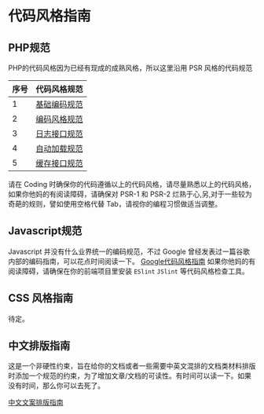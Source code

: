 # 代码风格指南

## PHP规范

PHP的代码风格因为已经有现成的成熟风格，所以这里沿用 PSR 风格的代码规范

| 序号 | 代码风格规范 |
| --- | --- |
| 1 | [基础编码规范](https://phphub.org/topics/2078)  |
| 2 | [编码风格规范](https://phphub.org/topics/2078) |
| 3 | [日志接口规范](https://phphub.org/topics/2080) |
| 4 | [自动加载规范](https://phphub.org/topics/2081) |
| 5 | [缓存接口规范](https://phphub.org/topics/2082) |

请在 Coding 时确保你的代码遵循以上的代码风格，请尽量熟悉以上的代码风格，如果你他妈的有阅读障碍，请确保对 PSR-1 和 PSR-2 烂熟于心,另,对于一些较为奇葩的规则，譬如使用空格代替 Tab，请视你的编程习惯做适当调整。

## Javascript规范 

Javascript 并没有什么业界统一的编码规范，不过 Google 曾经发表过一篇谷歌内部的编码指南，可以花点时间阅读一下。 [Google代码风格指南](https://github.com/sivan/javascript-style-guide/blob/master/es5/README.md) 如果你他妈的有阅读障碍，请确保在你的前端项目里安装 `ESlint` `JSlint` 等代码风格检查工具。

## CSS 风格指南

待定。

## 中文排版指南

这是一个非硬性约束，旨在给你的文档或者一些需要中英文混排的文档类材料排版时添加一个规范的约束，为了增加文章/文档的可读性。有时间可以读一下。如果没有时间，那么你可以去死了。

[中文文案排版指南](https://github.com/sparanoid/chinese-copywriting-guidelines)


